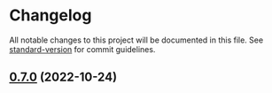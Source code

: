 # Changelog

All notable changes to this project will be documented in this file. See [standard-version](https://github.com/conventional-changelog/standard-version) for commit guidelines.

## [0.7.0](https://github.com/hsnbd/nestjs-turbo-microservice/compare/v0.6.0...v0.7.0) (2022-10-24)
